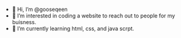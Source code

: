 - 👋 Hi, I’m @gooseqeen
- 👀 I’m interested in coding a website to reach out to people for my buisness.
- 🌱 I’m currently learning html, css, and java scrpt.

<!---
gooseqeen/gooseqeen is a ✨ special ✨ repository because its `README.md` (this file) appears on your GitHub profile.
You can click the Preview link to take a look at your changes.
--->
